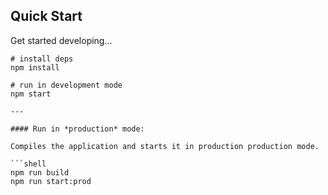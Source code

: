 ## Quick Start

Get started developing...

```shell
# install deps
npm install

# run in development mode
npm start

---

#### Run in *production* mode:

Compiles the application and starts it in production production mode.

```shell
npm run build
npm run start:prod
```

